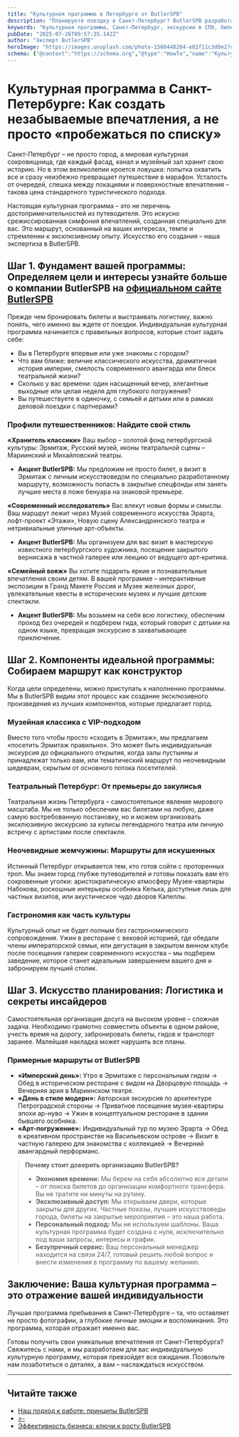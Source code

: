 ```yaml
---
title: "Культурная программа в Петербурге от ButlerSPB"
description: "Планируете поездку в Санкт-Петербург? ButlerSPB разработает для вас эксклюзивную культурную программу: билеты в лучшие театры, частные экскурсии и гиды."
keywords: "Культурная программа, Санкт-Петербург, экскурсии в СПб, билеты в театр, консьерж-сервис, досуг в Петербурге"
pubDate: "2025-07-26T09:57:35.142Z"
author: "Эксперт ButlerSPB"
heroImage: "https://images.unsplash.com/photo-1560448204-e02f11c3d0e2?q=80&w=2070&auto=format&fit=crop"
schema: {"@context":"https://schema.org","@type":"HowTo","name":"Культурная программа в Петербурге от ButlerSPB","description":"Планируете поездку в Санкт-Петербург? ButlerSPB разработает для вас эксклюзивную культурную программу: билеты в лучшие театры, частные экскурсии и гиды.","image":{"@type":"ImageObject","url":"https://images.unsplash.com/photo-1560448204-e02f11c3d0e2?q=80&w=2070&auto=format&fit=crop"},"aggregateRating":{"@type":"AggregateRating","ratingValue":"4.9","reviewCount":891,"bestRating":"5","worstRating":"1"},"publisher":{"@type":"Organization","name":"Блог ButlerSPB","logo":{"@type":"ImageObject","url":"https://butlerspb-blog.netlify.app/favicon.ico"}},"mainEntityOfPage":{"@type":"WebPage","@id":"https://butlerspb-blog.netlify.app/blog/kulturnaya-programma/"}}
---
```

# Культурная программа в Санкт-Петербурге: Как создать незабываемые впечатления, а не просто «пробежаться по списку»

Санкт-Петербург – не просто город, а мировая культурная сокровищница, где каждый фасад, канал и музейный зал хранит свою историю. Но в этом великолепии кроется ловушка: попытка охватить все и сразу неизбежно превращает путешествие в марафон. Усталость от очередей, спешка между локациями и поверхностные впечатления – такова цена стандартного туристического подхода.

Настоящая культурная программа – это не перечень достопримечательностей из путеводителя. Это искусно срежиссированная симфония впечатлений, созданная специально для вас. Это маршрут, основанный на ваших интересах, темпе и стремлении к эксклюзивному опыту. Искусство его создания – наша экспертиза в ButlerSPB.

## Шаг 1. Фундамент вашей программы: Определяем цели и интересы узнайте больше о компании ButlerSPB на <a href="https://butlerspb.ru/o-nas" target="_blank" rel="nofollow">официальном сайте ButlerSPB</a>

Прежде чем бронировать билеты и выстраивать логистику, важно понять, чего именно вы ждете от поездки. Индивидуальная культурная программа начинается с правильных вопросов, которые стоит задать себе:

*   Вы в Петербурге впервые или уже знакомы с городом?
*   Что вам ближе: величие классического искусства, драматичная история империи, смелость современного авангарда или блеск театральной жизни?
*   Сколько у вас времени: один насыщенный вечер, элегантные выходные или целая неделя для глубокого погружения?
*   Вы путешествуете в одиночку, с семьей и детьми или в рамках деловой поездки с партнерами?

### Профили путешественников: Найдите свой стиль

**«Хранитель классики»**
Ваш выбор – золотой фонд петербургской культуры: Эрмитаж, Русский музей, иконы театральной сцены – Мариинский и Михайловский театры.
*   **Акцент ButlerSPB:** Мы предложим не просто билет, а визит в Эрмитаж с личным искусствоведом по специально разработанному маршруту, возможность попасть в закрытые спецфонды или занять лучшие места в ложе бенуара на знаковой премьере.

**«Современный исследователь»**
Вас влекут новые формы и смыслы. Ваш маршрут лежит через Музей современного искусства Эрарта, лофт-проект «Этажи», Новую сцену Александринского театра и нетривиальные уличные арт-объекты.
*   **Акцент ButlerSPB:** Мы организуем для вас визит в мастерскую известного петербургского художника, посещение закрытого вернисажа в частной галерее или лекцию от ведущего арт-критика.

**«Семейный вояж»**
Вы хотите подарить яркие и познавательные впечатления своим детям. В вашей программе – интерактивные экспозиции в Гранд Макете Россия и Музее железных дорог, увлекательные квесты в исторических музеях и лучшие детские спектакли.
*   **Акцент ButlerSPB:** Мы возьмем на себя всю логистику, обеспечим проход без очередей и подберем гида, который говорит с детьми на одном языке, превращая экскурсию в захватывающее приключение.

## Шаг 2. Компоненты идеальной программы: Собираем маршрут как конструктор

Когда цели определены, можно приступать к наполнению программы. Мы в ButlerSPB видим этот процесс как создание эксклюзивного произведения из лучших компонентов, которые предлагает город.

### Музейная классика с VIP-подходом

Вместо того чтобы просто «сходить в Эрмитаж», мы предлагаем «посетить Эрмитаж правильно». Это может быть индивидуальная экскурсия до официального открытия, когда залы пустынны и принадлежат только вам, или тематический маршрут по неочевидным шедеврам, скрытым от основного потока посетителей.

### Театральный Петербург: От премьеры до закулисья

Театральная жизнь Петербурга – самостоятельное явление мирового масштаба. Мы не только обеспечим вас билетами на любую, даже самую востребованную постановку, но и можем организовать эксклюзивную экскурсию за кулисы легендарного театра или личную встречу с артистами после спектакля.

### Неочевидные жемчужины: Маршруты для искушенных

Истинный Петербург открывается тем, кто готов сойти с проторенных троп. Мы знаем город глубже путеводителей и готовы показать вам его сокровенные уголки: аристократическую атмосферу Музея-квартиры Набокова, роскошные интерьеры особняка Кельха, доступные лишь для частных визитов, или акустическое чудо дворов Капеллы.

### Гастрономия как часть культуры

Культурный опыт не будет полным без гастрономического сопровождения. Ужин в ресторане с вековой историей, где обедали члены императорской семьи, или дегустация в закрытом винном клубе после посещения галереи современного искусства – мы подберем заведение, которое станет идеальным завершением вашего дня и забронируем лучший столик.

## Шаг 3. Искусство планирования: Логистика и секреты инсайдеров

Самостоятельная организация досуга на высоком уровне – сложная задача. Необходимо грамотно совместить объекты в одном районе, учесть время на дорогу, забронировать билеты, гидов и транспорт заранее. Малейшая накладка может нарушить все планы.

### Примерные маршруты от ButlerSPB

*   **«Имперский день»:** Утро в Эрмитаже с персональным гидом -> Обед в историческом ресторане с видом на Дворцовую площадь -> Вечерняя ария в Мариинском театре.
*   **«День в стиле модерн»:** Авторская экскурсия по архитектуре Петроградской стороны -> Приватное посещение музея-квартиры эпохи ар-нуво -> Ужин в концептуальном ресторане в здании бывшего особняка.
*   **«Арт-погружение»:** Индивидуальный тур по музею Эрарта -> Обед в креативном пространстве на Васильевском острове -> Визит в частную галерею для знакомства с коллекцией -> Вечерний авангардный перформанс.

> **Почему стоит доверить организацию ButlerSPB?**
> *   **Экономия времени:** Мы берем на себя абсолютно все детали – от поиска билетов до организации комфортного трансфера. Вы не тратите ни минуты на рутину.
> *   **Эксклюзивный доступ:** Мы открываем двери, которые закрыты для других. Частные показы, лучшие искусствоведы города, билеты на закрытые мероприятия – это наша работа.
> *   **Персональный подход:** Мы не используем шаблоны. Ваша культурная программа будет создана с нуля, исключительно под ваши запросы, интересы и график.
> *   **Безупречный сервис:** Ваш персональный менеджер находится на связи 24/7, готовый решить любой вопрос и внести изменения в программу по вашему желанию.

## Заключение: Ваша культурная программа – это отражение вашей индивидуальности

Лучшая программа пребывания в Санкт-Петербурге – та, что оставляет не просто фотографии, а глубокие личные эмоции и воспоминания. Это программа, которая отражает именно вас.

Готовы получить свои уникальные впечатления от Санкт-Петербурга? Свяжитесь с нами, и мы разработаем для вас индивидуальную культурную программу, которая превзойдет все ожидания. Позвольте нам позаботиться о деталях, а вам – наслаждаться искусством.

---

## Читайте также

*   [Наш подход к работе: принципы ButlerSPB](/blog/nash-podhod/)
*   [>-](/blog/doveritelnoe-upravlenie-kvartiroy-dlya-posutochnoy-arendy-v-spb/)
*   [Эффективность бизнеса: ключи к росту ButlerSPB](/blog/effektivnost-biznesa/)

